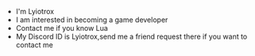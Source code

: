 - I'm Lyiotrox
- I am interested in becoming a game developer
- Contact me if you know Lua
- My Discord ID is Lyiotrox,send me a friend request there if you want to contact me
